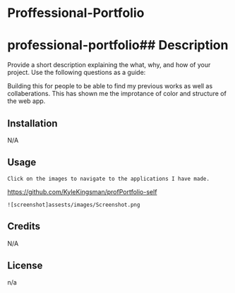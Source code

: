 # Proffessional-Portfolio
# professional-portfolio## Description

Provide a short description explaining the what, why, and how of your project. Use the following questions as a guide:

Building this for people to be able to find my previous works as well as collaberations. This has shown me the improtance of color and structure of the web app. 

## Installation

N/A

## Usage

    Click on the images to navigate to the applications I have made.


   https://github.com/KyleKingsman/profPortfolio-self

    ![screenshot]assests/images/Screenshot.png

## Credits

N/A

## License

n/a
